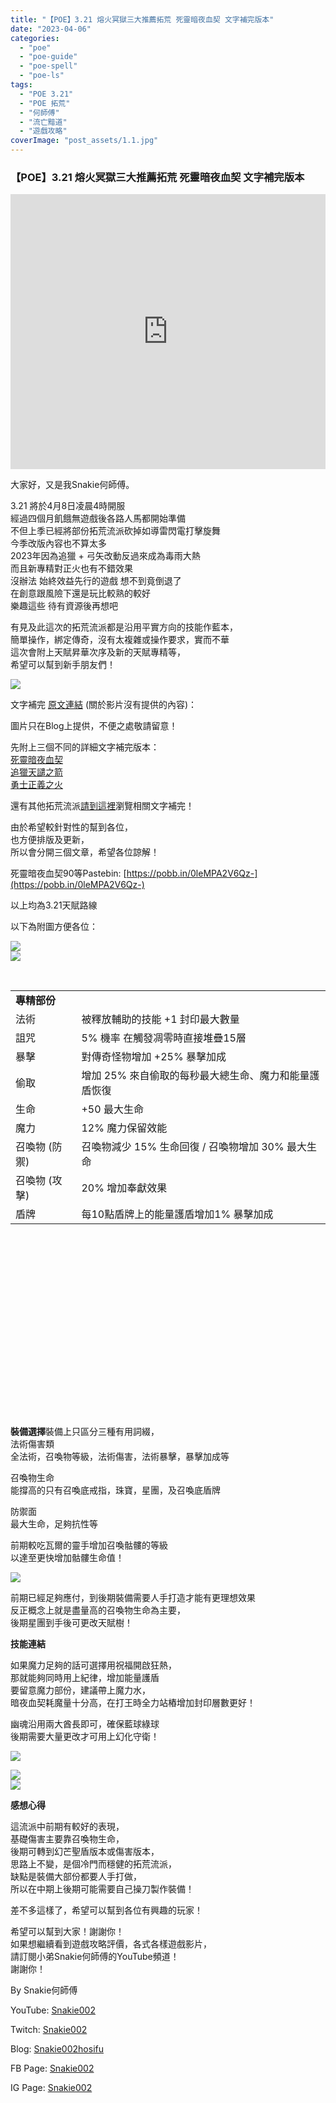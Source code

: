 ```yaml
---
title: "【POE】3.21 熔火冥獄三大推薦拓荒 死靈暗夜血契 文字補完版本"
date: "2023-04-06"
categories: 
  - "poe"
  - "poe-guide"
  - "poe-spell"
  - "poe-ls"
tags: 
  - "POE 3.21"
  - "POE 拓荒"
  - "何師傅"
  - "流亡黯道"
  - "遊戲攻略"
coverImage: "post_assets/1.1.jpg"
---
```


### 【POE】3.21 熔火冥獄三大推薦拓荒 死靈暗夜血契 文字補完版本

<iframe width="100%" height="440"src="https://www.youtube.com/embed/xHSMiKeJh7Y"
  title="YouTube video player" frameborder="0" allow="accelerometer; autoplay;
  clipboard-write; encrypted-media; gyroscope; picture-in-picture; web-share"
  referrerpolicy="strict-origin-when-cross-origin" allowfullscreen></iframe>
  
大家好，又是我Snakie何師傅。  

  
3.21 將於4月8日凌晨4時開服  
經過四個月飢餓無遊戲後各路人馬都開始準備  
不但上季已經將部份拓荒流派砍掉如導雷閃電打擊旋舞  
今季改版內容也不算太多  
2023年因為追獵 + 弓矢改動反過來成為毒雨大熱  
而且新專精對正火也有不錯效果  
沒辦法 始終效益先行的遊戲 想不到竟倒退了  
在創意跟風險下還是玩比較熟的較好  
樂趣這些 待有資源後再想吧  

  
有見及此這次的拓荒流派都是沿用平實方向的技能作藍本，  
簡單操作，綁定傳奇，沒有太複雜或操作要求，實而不華  
這次會附上天賦昇華次序及新的天賦專精等，  
希望可以幫到新手朋友們！  

  
![](post_assets/1.1-1024x576.jpg)  

  
文字補完 [原文連結](https://snakie002hosifu.blog/3-21pre/) (關於影片沒有提供的內容)：  

  
圖片只在Blog上提供，不便之處敬請留意！  

  
先附上三個不同的詳細文字補完版本：  
[死靈暗夜血契](https://snakie002hosifu.blog/3-21pre1/)  
[追獵天譴之箭](https://snakie002hosifu.blog/3-21pre2/)  
[勇士正義之火](https://snakie002hosifu.blog/3-21pre3/)  

  
還有其他拓荒流派[請到這裡](https://snakie002hosifu.blog/category/poe-%e6%8b%93%e8%8d%92%e7%b2%be%e9%81%b8/)瀏覽相關文字補完！  

  
由於希望較針對性的幫到各位，  
也方便排版及更新，  
所以會分開三個文章，希望各位諒解！  

  
死靈暗夜血契90等Pastebin: [https://pobb.in/0leMPA2V6Qz-](https://pobb.in/0leMPA2V6Qz-)  

  
以上均為3.21天賦路線  

  
以下為附圖方便各位：  

  
![](post_assets/1-2-1024x556.png)  
![](post_assets/2-2.png)  

  
   
  
  
  
  
  
  
  
  
  
  
  
  
  
  
  
  
  
  
  
  
  
  
  
  
  
  
  
  
  
  
  
  
  
  
  
  
  
  
  
  
  
  

<table style="height: 648px;" width="848"><tbody><tr><td colspan="2" width="517"><strong>專精部份</strong></td></tr><tr><td width="97">法術</td><td width="420">被釋放輔助的技能 +1 封印最大數量</td></tr><tr><td width="97">詛咒</td><td width="420">5% 機率 在觸發凋零時直接堆疊15層</td></tr><tr><td width="97">暴擊</td><td width="420">對傳奇怪物增加 +25% 暴擊加成</td></tr><tr><td width="97">偷取</td><td width="420">增加 25% 來自偷取的每秒最大總生命、魔力和能量護盾恢復</td></tr><tr><td width="97">生命</td><td width="420">+50 最大生命</td></tr><tr><td width="97">魔力</td><td width="420">12% 魔力保留效能</td></tr><tr><td width="97">召喚物 (防禦)</td><td width="420">召喚物減少 15% 生命回復 / 召喚物增加 30% 最大生命</td></tr><tr><td width="97">召喚物 (攻擊)</td><td width="420">20% 增加奉獻效果</td></tr><tr><td width="97">盾牌</td><td width="420">每10點盾牌上的能量護盾增加1% 暴擊加成</td></tr></tbody></table>

  
   

  
**裝備選擇**裝備上只區分三種有用詞綴，  
法術傷害類  
全法術，召喚物等級，法術傷害，法術暴擊，暴擊加成等  

  
召喚物生命  
能撐高的只有召喚底戒指，珠寶，星團，及召喚底盾牌  

  
防禦面  
最大生命，足夠抗性等  

  
前期較吃瓦爾的靈手增加召喚骷髏的等級  
以達至更快增加骷髏生命值！  

  
![](post_assets/7-1024x483.png)  

  
前期已經足夠應付，到後期裝備需要人手打造才能有更理想效果  
反正概念上就是盡量高的召喚物生命為主要，  
後期星團到手後可更改天賦樹！  

  
**技能連結**  

  
如果魔力足夠的話可選擇用祝福開啟狂熱，  
那就能夠同時用上紀律，增加能量護盾  
要留意魔力部份，建議帶上魔力水，  
暗夜血契耗魔量十分高，在打王時全力站樁增加封印層數更好！  

  
幽魂沿用兩大酋長即可，確保藍球綠球  
後期需要大量更改才可用上幻化守衛！  

  
![](post_assets/6-2.png)  

  
![](post_assets/4-2-1024x581.png)  
![](post_assets/3-2-1024x597.png)  

  
**感想心得**  

  
這流派中前期有較好的表現，  
基礎傷害主要靠召喚物生命，  
後期可轉到幻芒聖盾版本或傷害版本，  
思路上不變，是個冷門而穩健的拓荒流派，  
缺點是裝備大部份都要人手打做，  
所以在中期上後期可能需要自己操刀製作裝備！  

  
差不多這樣了，希望可以幫到各位有興趣的玩家！  

  
希望可以幫到大家！謝謝你！  
如果想繼續看到遊戲攻略評價，各式各樣遊戲影片，  
請訂閱小弟Snakie何師傅的YouTube頻道！  
謝謝你！  

  
By Snakie何師傅  

  
YouTube: [Snakie002](https://www.youtube.com/channel/UCDOMLG_RBSoqVHK3sIYJeLA)  

  
Twitch: [Snakie002](https://www.twitch.tv/snakie002/)  

  
Blog: [Snakie002hosifu](https://snakie002hosifu.blog/)  

  
FB Page: [Snakie002](https://www.facebook.com/Snakie002/)  

  
IG Page: [Snakie002](https://www.instagram.com/snakie002/)
